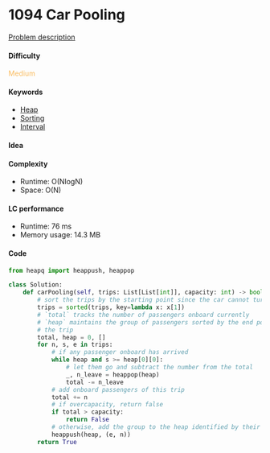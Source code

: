 1094 Car Pooling
=======================
[Problem description](https://leetcode.com/problems/car-pooling/)

#### Difficulty
<span style="color:#FABC60">Medium</span>

#### Keywords
- [Heap](../categories/heap.md)
- [Sorting](../categories/sorting.md)
- [Interval](../categories/interval.md)

#### Idea

#### Complexity
- Runtime: O(NlogN)
- Space: O(N)

#### LC performance
- Runtime: 76 ms
- Memory usage: 14.3 MB

#### Code
```python
from heapq import heappush, heappop

class Solution:
    def carPooling(self, trips: List[List[int]], capacity: int) -> bool:
        # sort the trips by the starting point since the car cannot turn around
        trips = sorted(trips, key=lambda x: x[1])
        # `total` tracks the number of passengers onboard currently
        # `heap` maintains the group of passengers sorted by the end point of 
        # the trip
        total, heap = 0, []
        for n, s, e in trips:
            # if any passenger onboard has arrived
            while heap and s >= heap[0][0]:
                # let them go and subtract the number from the total
                _, n_leave = heappop(heap)
                total -= n_leave
            # add onboard passengers of this trip
            total += n
            # if overcapacity, return false
            if total > capacity:
                return False
            # otherwise, add the group to the heap identified by their end point
            heappush(heap, (e, n))
        return True
```